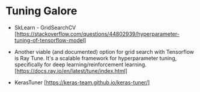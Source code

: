# Tuning Galore

- SkLearn - GridSearchCV [https://stackoverflow.com/questions/44802939/hyperparameter-tuning-of-tensorflow-model] 

- Another viable (and documented) option for grid search with Tensorflow is Ray Tune. It's a scalable framework for hyperparameter tuning, specifically for deep learning/reinforcement learning.
      [https://docs.ray.io/en/latest/tune/index.html] 

- KerasTuner [https://keras-team.github.io/keras-tuner/]
